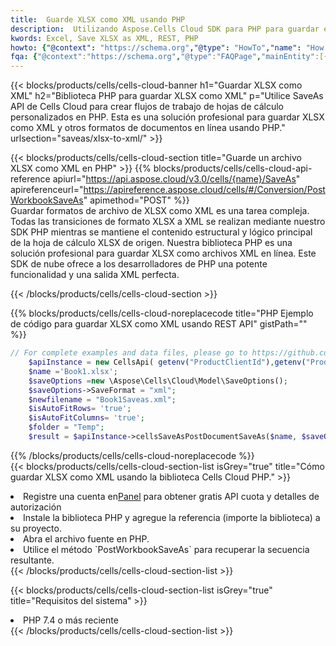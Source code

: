```yaml
---
title:  Guarde XLSX como XML usando PHP
description:  Utilizando Aspose.Cells Cloud SDK para PHP para guardar el archivo en formato XLSX como archivo en formato XML.
kwords: Excel, Save XLSX as XML, REST, PHP
howto: {"@context": "https://schema.org","@type": "HowTo","name": "How to save XLSX as XML using the Cells Cloud PHP library.","description": "How to save XLSX as XML using the Cells Cloud PHP library.","image": {"@type": "ImageObject"},"url": "/php/saveas/xlsx-to-xml/","step": [{ "@type": "HowToStep","name": "How to save XLSX as XML using the Cells Cloud PHP library. step 1", "image": {"@type": "ImageObject",},"url": "/php/saveas/xlsx-to-xml/","text": "Register an account at <a href='https://dashboard.aspose.cloud/'>Dashboard</a> to get free API quota & authorization details",},{ "@type": "HowToStep","name": "How to save XLSX as XML using the Cells Cloud PHP library. step 1", "image": {"@type": "ImageObject",},"url": "/php/saveas/xlsx-to-xml/","text": "Install PHP library and add the reference (import the library) to your project.",},{ "@type": "HowToStep","name": "How to save XLSX as XML using the Cells Cloud PHP library. step 1", "image": {"@type": "ImageObject",},"url": "/php/saveas/xlsx-to-xml/","text": "Open the source file in PHP.",},{ "@type": "HowToStep","name": "How to save XLSX as XML using the Cells Cloud PHP library. step 1", "image": {"@type": "ImageObject",},"url": "/php/saveas/xlsx-to-xml/","text": "Use the `PostWorkbookSaveAs` method to retrieve the resulting stream.",}, ],"supply": {"@type": "HowToSupply","name": "document"},"tool": [{"@type": "HowToTool","name": "phpstorm, Visual Studio Code, Eclipse"},{"@type": "HowToTool","name": "Aspose Cells"}],"totalTime": "PT6M"}
fqa: {"@context":"https://schema.org","@type":"FAQPage","mainEntity":[{"@type":"Question","name":"Why save file as other formats file in C# using REST API?","acceptedAnswer":{"@type":"Answer","text":"Documents are encoded in many ways, and some files may be incompatible with the software you use. To open and read such files, just save them as appropriate file formats.<br/><ol><li>Install .NET SDK and add the reference (import the library) to your project.</li><li>Open the source file in C# using REST API.</li><li>Call the PostWorkbookSaveAsRequest() method, passing an output filename with required extension.</li><li>Get the result of save as a separate file.</li></ol>"}},{"@type":"Question","name":"What file formats can I save as with your C# library?","acceptedAnswer":{"@type":"Answer","text":"We support a variety of file formats for conversion using .NET library, including XLSX, Excel, xls , PDF, CSV, HTML, Markdown, XML, PNG, JPG, TIFF, Json, TXT and many more."}},{"@type":"Question","name":"What is the maximum allowed file size for conversion using this .NET library?","acceptedAnswer":{"@type":"Answer","text":"There are no file size limits for format conversions using .NET library."}}]}
---
```

{{< blocks/products/cells/cells-cloud-banner h1="Guardar XLSX como XML" h2="Biblioteca PHP para guardar XLSX como XML" p="Utilice SaveAs API de Cells Cloud para crear flujos de trabajo de hojas de cálculo personalizados en PHP. Esta es una solución profesional para guardar XLSX como XML y otros formatos de documentos en línea usando PHP." urlsection="saveas/xlsx-to-xml/" >}}

{{< blocks/products/cells/cells-cloud-section title="Guarde un archivo XLSX como XML en PHP" >}}
{{% blocks/products/cells/cells-cloud-api-reference apiurl="https://api.aspose.cloud/v3.0/cells/{name}/SaveAs" apireferenceurl="https://apireference.aspose.cloud/cells/#/Conversion/PostWorkbookSaveAs" apimethod="POST" %}}
<br/>
Guardar formatos de archivo de XLSX como XML es una tarea compleja. Todas las transiciones de formato XLSX a XML se realizan mediante nuestro SDK PHP mientras se mantiene el contenido estructural y lógico principal de la hoja de cálculo XLSX de origen. Nuestra biblioteca PHP es una solución profesional para guardar XLSX como archivos XML en línea. Este SDK de nube ofrece a los desarrolladores de PHP una potente funcionalidad y una salida XML perfecta.

{{< /blocks/products/cells/cells-cloud-section >}}

{{% blocks/products/cells/cells-cloud-noreplacecode title="PHP Ejemplo de código para guardar XLSX como XML usando REST API" gistPath="" %}}
  
```php
// For complete examples and data files, please go to https://github.com/aspose-cells-cloud/aspose-cells-cloud-php/
    $apiInstance = new CellsApi( getenv("ProductClientId"),getenv("ProductClientSecret") );
    $name ='Book1.xlsx';
    $saveOptions =new \Aspose\Cells\Cloud\Model\SaveOptions();
    $saveOptions->SaveFormat = "xml";
    $newfilename = "Book1Saveas.xml";
    $isAutoFitRows= 'true';
    $isAutoFitColumns= 'true';
    $folder = "Temp";
    $result = $apiInstance->cellsSaveAsPostDocumentSaveAs($name, $saveOptions, $newfilename,$isAutoFitRows, $isAutoFitColumns, $folder);
```
  
{{% /blocks/products/cells/cells-cloud-noreplacecode %}}
<br/>
{{< blocks/products/cells/cells-cloud-section-list isGrey="true" title="Cómo guardar XLSX como XML usando la biblioteca Cells Cloud PHP." >}}
<li> Registre una cuenta en<a href="https://dashboard.aspose.cloud/">Panel</a> para obtener gratis API cuota y detalles de autorización</li>
<li>Instale la biblioteca PHP y agregue la referencia (importe la biblioteca) a su proyecto.</li>
<li>Abra el archivo fuente en PHP.</li>
<li>Utilice el método `PostWorkbookSaveAs` para recuperar la secuencia resultante.</li>
{{< /blocks/products/cells/cells-cloud-section-list >}}

{{< blocks/products/cells/cells-cloud-section-list isGrey="true" title="Requisitos del sistema" >}}
<li>PHP 7.4 o más reciente</li>
{{< /blocks/products/cells/cells-cloud-section-list >}}
